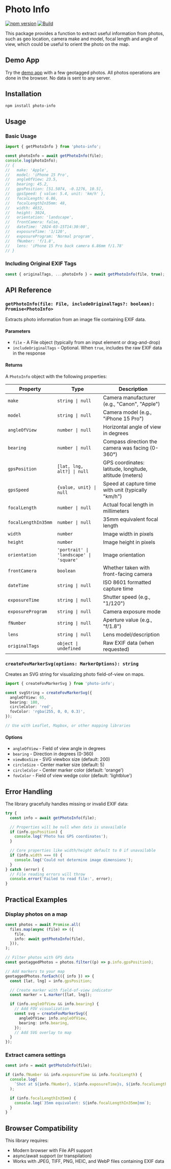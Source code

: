 # Photo Info

[![npm version](https://img.shields.io/npm/v/photo-info.svg?style=flat-square)](https://www.npmjs.com/package/photo-info)
[![Build](https://github.com/tyom/photo-info/actions/workflows/build.yaml/badge.svg)](https://github.com/tyom/photo-info/actions/workflows/build.yaml)

This package provides a function to extract useful information from photos, such as geo location, camera make and model,
focal length and angle of view, which could be useful to orient the photo on the map.

## Demo App

Try the [demo app](https://tyom.github.io/photo-info/) with a few geotagged photos. All photos operations are done in the browser.
No data is sent to any server.

## Installation

```bash
npm install photo-info
```

## Usage

### Basic Usage

```ts
import { getPhotoInfo } from 'photo-info';

const photoInfo = await getPhotoInfo(file);
console.log(photoInfo);
// {
//   make: 'Apple',
//   model: 'iPhone 15 Pro',
//   angleOfView: 23.5,
//   bearing: 45.2,
//   gpsPosition: [51.5074, -0.1276, 10.5],
//   gpsSpeed: { value: 5.4, unit: 'km/h' },
//   focalLength: 6.86,
//   focalLengthIn35mm: 48,
//   width: 4032,
//   height: 3024,
//   orientation: 'landscape',
//   frontCamera: false,
//   dateTime: '2024-03-15T14:30:00',
//   exposureTime: '1/120',
//   exposureProgram: 'Normal program',
//   fNumber: 'f/1.8',
//   lens: 'iPhone 15 Pro back camera 6.86mm f/1.78'
// }
```

### Including Original EXIF Tags

```ts
const { originalTags, ...photoInfo } = await getPhotoInfo(file, true);
```

## API Reference

### `getPhotoInfo(file: File, includeOriginalTags?: boolean): Promise<PhotoInfo>`

Extracts photo information from an image file containing EXIF data.

#### Parameters

- `file` - A File object (typically from an input element or drag-and-drop)
- `includeOriginalTags` - Optional. When `true`, includes the raw EXIF data in the response

#### Returns

A `PhotoInfo` object with the following properties:

| Property            | Type                                    | Description                                             |
| ------------------- | --------------------------------------- | ------------------------------------------------------- |
| `make`              | `string \| null`                        | Camera manufacturer (e.g., "Canon", "Apple")            |
| `model`             | `string \| null`                        | Camera model (e.g., "iPhone 15 Pro")                    |
| `angleOfView`       | `number \| null`                        | Horizontal angle of view in degrees                     |
| `bearing`           | `number \| null`                        | Compass direction the camera was facing (0-360°)        |
| `gpsPosition`       | `[lat, lng, alt?] \| null`              | GPS coordinates: latitude, longitude, altitude (meters) |
| `gpsSpeed`          | `{value, unit} \| null`                 | Speed at capture time with unit (typically "km/h")      |
| `focalLength`       | `number \| null`                        | Actual focal length in millimeters                      |
| `focalLengthIn35mm` | `number \| null`                        | 35mm equivalent focal length                            |
| `width`             | `number`                                | Image width in pixels                                   |
| `height`            | `number`                                | Image height in pixels                                  |
| `orientation`       | `'portrait' \| 'landscape' \| 'square'` | Image orientation                                       |
| `frontCamera`       | `boolean`                               | Whether taken with front-facing camera                  |
| `dateTime`          | `string \| null`                        | ISO 8601 formatted capture time                         |
| `exposureTime`      | `string \| null`                        | Shutter speed (e.g., "1/120")                           |
| `exposureProgram`   | `string \| null`                        | Camera exposure mode                                    |
| `fNumber`           | `string \| null`                        | Aperture value (e.g., "f/1.8")                          |
| `lens`              | `string \| null`                        | Lens model/description                                  |
| `originalTags`      | `object \| undefined`                   | Raw EXIF data (when requested)                          |

### `createFovMarkerSvg(options: MarkerOptions): string`

Creates an SVG string for visualizing photo field-of-view on maps.

```ts
import { createFovMarkerSvg } from 'photo-info';

const svgString = createFovMarkerSvg({
  angleOfView: 65,
  bearing: 180,
  circleColor: 'red',
  fovColor: 'rgba(255, 0, 0, 0.3)',
});

// Use with Leaflet, Mapbox, or other mapping libraries
```

#### Options

- `angleOfView` - Field of view angle in degrees
- `bearing` - Direction in degrees (0-360)
- `viewBoxSize` - SVG viewbox size (default: 200)
- `circleSize` - Center marker size (default: 5)
- `circleColor` - Center marker color (default: 'orange')
- `fovColor` - Field of view wedge color (default: 'lightblue')

## Error Handling

The library gracefully handles missing or invalid EXIF data:

```ts
try {
  const info = await getPhotoInfo(file);

  // Properties will be null when data is unavailable
  if (info.gpsPosition) {
    console.log('Photo has GPS coordinates');
  }

  // Core properties like width/height default to 0 if unavailable
  if (info.width === 0) {
    console.log('Could not determine image dimensions');
  }
} catch (error) {
  // File reading errors will throw
  console.error('Failed to read file:', error);
}
```

## Practical Examples

### Display photos on a map

```ts
const photos = await Promise.all(
  files.map(async (file) => ({
    file,
    info: await getPhotoInfo(file),
  })),
);

// Filter photos with GPS data
const geotaggedPhotos = photos.filter((p) => p.info.gpsPosition);

// Add markers to your map
geotaggedPhotos.forEach(({ info }) => {
  const [lat, lng] = info.gpsPosition;

  // Create marker with field-of-view indicator
  const marker = L.marker([lat, lng]);

  if (info.angleOfView && info.bearing) {
    // Add FOV visualization
    const svg = createFovMarkerSvg({
      angleOfView: info.angleOfView,
      bearing: info.bearing,
    });
    // Add SVG overlay to map
  }
});
```

### Extract camera settings

```ts
const info = await getPhotoInfo(file);

if (info.fNumber && info.exposureTime && info.focalLength) {
  console.log(
    `Shot at ${info.fNumber}, ${info.exposureTime}s, ${info.focalLength}mm`,
  );

  if (info.focalLengthIn35mm) {
    console.log(`35mm equivalent: ${info.focalLengthIn35mm}mm`);
  }
}
```

## Browser Compatibility

This library requires:

- Modern browser with File API support
- async/await support (or transpilation)
- Works with JPEG, TIFF, PNG, HEIC, and WebP files containing EXIF data
